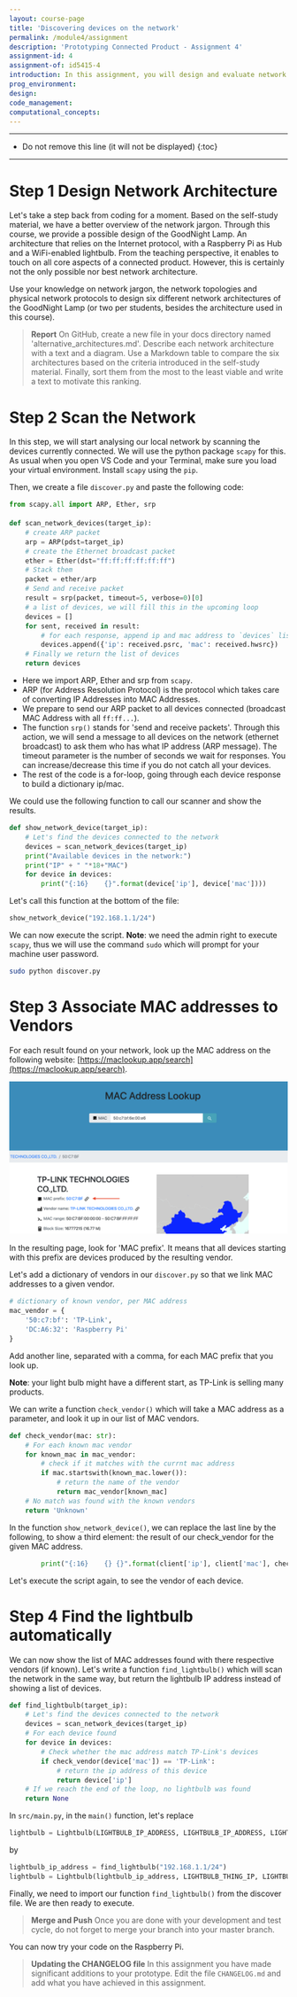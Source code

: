 ```yaml
---
layout: course-page
title: 'Discovering devices on the network'
permalink: /module4/assignment
description: 'Prototyping Connected Product - Assignment 4'
assignment-id: 4
assignment-of: id5415-4
introduction: In this assignment, you will design and evaluate network architecture for your GoodNight Lamp prototype. Then, you will explore how to discover devices on the network to automatically find your lightbulb IP address.
prog_environment:
design:
code_management:
computational_concepts:
---
```


---

- Do not remove this line (it will not be displayed)
{:toc}

---

# Step 1 Design Network Architecture

Let's take a step back from coding for a moment. Based on the self-study material, we have a better overview of the network jargon. Through this course, we provide a possible design of the GoodNight Lamp. An architecture that relies on the Internet protocol, with a Raspberry Pi as Hub and a WiFi-enabled lightbulb. From the teaching perspective, it enables to touch on all core aspects of a connected product. However, this is certainly not the only possible nor best network architecture.

Use your knowledge on network jargon, the network topologies and physical network protocols to design six different network architectures of the GoodNight Lamp (or two per students, besides the architecture used in this course).

> **Report** On GitHub, create a new file in your docs directory named 'alternative_architectures.md'. Describe each network architecture with a text and a diagram. Use a Markdown table to compare the six architectures based on the criteria introduced in the self-study material. Finally, sort them from the most to the least viable and write a text to motivate this ranking.

# Step 2 Scan the Network

In this step, we will start analysing our local network by scanning the devices currently connected. We will use the python package `scapy` for this. As usual when you open VS Code and your Terminal, make sure you load your virtual environment. Install `scapy` using the `pip`.

Then, we create a file `discover.py` and paste the following code:

```python
from scapy.all import ARP, Ether, srp

def scan_network_devices(target_ip):
    # create ARP packet
    arp = ARP(pdst=target_ip)
    # create the Ethernet broadcast packet
    ether = Ether(dst="ff:ff:ff:ff:ff:ff")
    # Stack them
    packet = ether/arp
    # Send and receive packet
    result = srp(packet, timeout=5, verbose=0)[0]
    # a list of devices, we will fill this in the upcoming loop
    devices = []
    for sent, received in result:
        # for each response, append ip and mac address to `devices` list
        devices.append({'ip': received.psrc, 'mac': received.hwsrc})
    # Finally we return the list of devices
    return devices
```

- Here we import ARP, Ether and srp from `scapy`.
- ARP (for Address Resolution Protocol) is the protocol which takes care of converting IP Addresses into MAC Addresses.
- We prepare to send our ARP packet to all devices connected (broadcast MAC Address with all `ff:ff...`).
- The function `srp()` stands for 'send and receive packets'. Through this action, we will send a message to all devices on the network (ethernet broadcast) to ask them who has what IP address (ARP message). The timeout parameter is the number of seconds we wait for responses. You can increase/decrease this time if you do not catch all your devices.
- The rest of the code is a for-loop, going through each device response to build a dictionary ip/mac.

We could use the following function to call our scanner and show the results.

```python
def show_network_device(target_ip):
    # Let's find the devices connected to the network
    devices = scan_network_devices(target_ip)
    print("Available devices in the network:")
    print("IP" + " "*18+"MAC")
    for device in devices:
        print("{:16}    {}".format(device['ip'], device['mac'])))
```

Let's call this function at the bottom of the file:

```python
show_network_device("192.168.1.1/24")
```

We can now execute the script. **Note**: we need the admin right to execute `scapy`, thus we will use the command `sudo` which will prompt for your machine user password.

```bash
sudo python discover.py
```

# Step 3 Associate MAC addresses to Vendors

For each result found on your network, look up the MAC address on the following website: [https://maclookup.app/search](https://maclookup.app/search).

![Mac Lookup](/assets/img/courses/id5415/module4/assignment/mac_lookup.png)

In the resulting page, look for 'MAC prefix'. It means that all devices starting with this prefix are devices produced by the resulting vendor.

Let's add a dictionary of vendors in our `discover.py` so that we link MAC addresses to a given vendor.

```python
# dictionary of known vendor, per MAC address
mac_vendor = {
    '50:c7:bf': 'TP-Link',
    'DC:A6:32': 'Raspberry Pi'
}
```

Add another line, separated with a comma, for each MAC prefix that you look up.

**Note**: your light bulb might have a different start, as TP-Link is selling many products.

We can write a function `check_vendor()` which will take a MAC address as a parameter, and look it up in our list of MAC vendors.

```python
def check_vendor(mac: str):
    # For each known mac vendor
    for known_mac in mac_vendor:
        # check if it matches with the currnt mac address
        if mac.startswith(known_mac.lower()):
            # return the name of the vendor
            return mac_vendor[known_mac]
    # No match was found with the known vendors
    return 'Unknown'
```

In the function `show_network_device()`, we can replace the last line by the following, to show a third element: the result of our check_vendor for the given MAC address.

```python
        print("{:16}    {} {}".format(client['ip'], client['mac'], check_vendor(client['mac'])))
```

Let's execute the script again, to see the vendor of each device.

# Step 4 Find the lightbulb automatically

We can now show the list of MAC addresses found with there respective vendors (if known). Let's write a function `find_lightbulb()` which will scan the network in the same way, but return the lightbulb IP address instead of showing a list of devices.

```python
def find_lightbulb(target_ip):
    # Let's find the devices connected to the network
    devices = scan_network_devices(target_ip)
    # For each device found
    for device in devices:
        # Check whether the mac address match TP-Link's devices
        if check_vendor(device['mac']) == 'TP-Link':
            # return the ip address of this device
            return device['ip']
    # If we reach the end of the loop, no lightbulb was found
    return None
```

In `src/main.py`, in the `main()` function, let's replace

```python
lightbulb = Lightbulb(LIGHTBULB_IP_ADDRESS, LIGHTBULB_IP_ADDRESS, LIGHTBULB_PRIVATE_KEY_PATH)
```

by

```python
lightbulb_ip_address = find_lightbulb("192.168.1.1/24")
lightbulb = Lightbulb(lightbulb_ip_address, LIGHTBULB_THING_IP, LIGHTBULB_PRIVATE_KEY_PATH)
```

Finally, we need to import our function `find_lightbulb()` from the discover file. We are then ready to execute.

> **Merge and Push** Once you are done with your development and test cycle, do not forget to merge your branch into your master branch.

You can now try your code on the Raspberry Pi.

> **Updating the CHANGELOG file** In this assignment you have made significant additions to your prototype. Edit the file `CHANGELOG.md` and add what you have achieved in this assignment.
